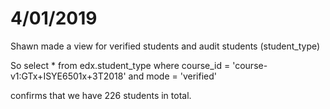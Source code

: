 # 4/01/2019 

Shawn made a view for verified students and audit students (student_type)

So 
select * from edx.student_type where course_id = 'course-v1:GTx+ISYE6501x+3T2018' and mode = 'verified'

confirms that we have 226 students in total. 


